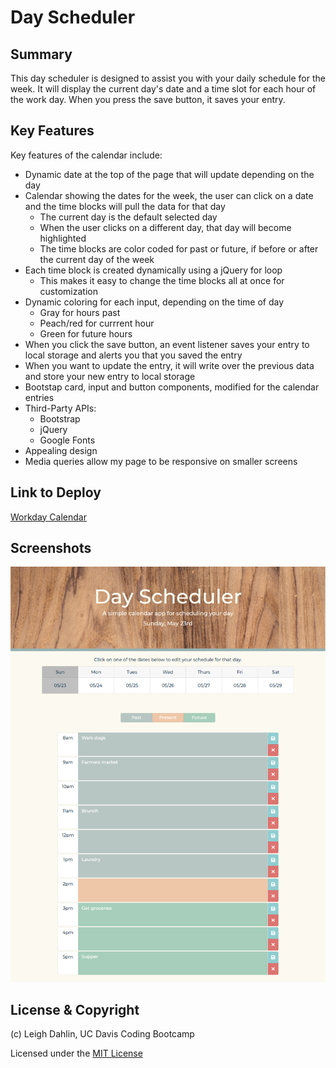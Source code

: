 # Day Scheduler

## Summary

This day scheduler is designed to assist you with your daily schedule for the week. It will display the current day's date and a time slot for each hour of the work day. When you press the save button, it saves your entry. 

## Key Features

Key features of the calendar include:

* Dynamic date at the top of the page that will update depending on the day
* Calendar showing the dates for the week, the user can click on a date and the time blocks will pull the data for that day
    * The current day is the default selected day
    * When the user clicks on a different day, that day will become highlighted
    * The time blocks are color coded for past or future, if before or after the current day of the week
* Each time block is created dynamically using a jQuery for loop
    * This makes it easy to change the time blocks all at once for customization
* Dynamic coloring for each input, depending on the time of day
    * Gray for hours past
    * Peach/red for currrent hour
    * Green for future hours
* When you click the save button, an event listener saves your entry to local storage and alerts you that you saved the entry
* When you want to update the entry, it will write over the previous data and store your new entry to local storage
* Bootstap card, input and button components, modified for the calendar entries
* Third-Party APIs:
    * Bootstrap
    * jQuery
    * Google Fonts
* Appealing design
* Media queries allow my page to be responsive on smaller screens

## Link to Deploy

[Workday Calendar](https://leighdahlin.github.io/work-day-scheduler/)

## Screenshots

![Screenshot of Calendar](Assets/Images/calendar-screenshot.png)

##  License & Copyright

(c) Leigh Dahlin, UC Davis Coding Bootcamp

Licensed under the [MIT License](License.md)